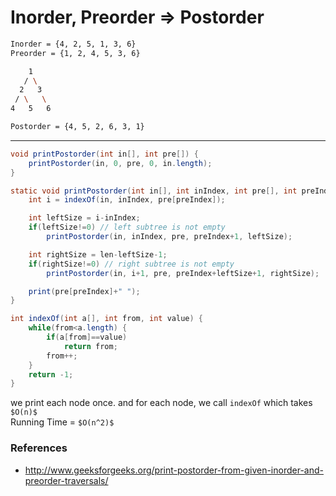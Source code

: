 # Inorder, Preorder => Postorder

```bash
Inorder = {4, 2, 5, 1, 3, 6}
Preorder = {1, 2, 4, 5, 3, 6}

    1
   / \
  2   3
 / \   \
4   5   6

Postorder = {4, 5, 2, 6, 3, 1}
```

---

```java
void printPostorder(int in[], int pre[]) {
    printPostorder(in, 0, pre, 0, in.length);
}

static void printPostorder(int in[], int inIndex, int pre[], int preIndex, int len) {
    int i = indexOf(in, inIndex, pre[preIndex]);

    int leftSize = i-inIndex;
    if(leftSize!=0) // left subtree is not empty
        printPostorder(in, inIndex, pre, preIndex+1, leftSize);

    int rightSize = len-leftSize-1;
    if(rightSize!=0) // right subtree is not empty
        printPostorder(in, i+1, pre, preIndex+leftSize+1, rightSize);

    print(pre[preIndex]+" ");
}

int indexOf(int a[], int from, int value) {
    while(from<a.length) {
        if(a[from]==value)
            return from;
        from++;
    }
    return -1;
}
```

we print each node once. and for each node, we call `indexOf` which takes `$O(n)$`  
Running Time = `$O(n^2)$`

### References

* <http://www.geeksforgeeks.org/print-postorder-from-given-inorder-and-preorder-traversals/>
